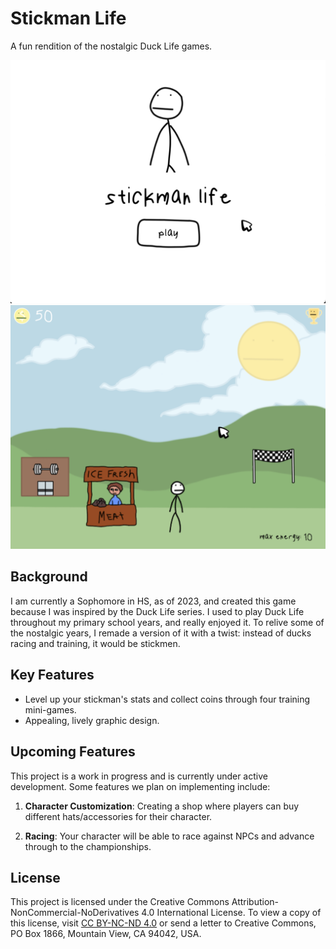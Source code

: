 # Stickman Life

A fun rendition of the nostalgic Duck Life games.

![Image](/readme_img2.png)
![Image](/readme_img.png)

## Background

I am currently a Sophomore in HS, as of 2023, and created this game because I was inspired by the Duck Life series. I used to play Duck Life throughout my primary school years, and really enjoyed it. To relive some of the nostalgic years, I remade a version of it with a twist: instead of ducks racing and training, it would be stickmen.

## Key Features

- Level up your stickman's stats and collect coins through four training mini-games.
- Appealing, lively graphic design.

## Upcoming Features

This project is a work in progress and is currently under active development. Some features we plan on implementing include:

1. **Character Customization**: Creating a shop where players can buy different hats/accessories for their character.

2. **Racing**: Your character will be able to race against NPCs and advance through to the championships.

## License

This project is licensed under the Creative Commons Attribution-NonCommercial-NoDerivatives 4.0 International License. To view a copy of this license, visit [CC BY-NC-ND 4.0](https://creativecommons.org/licenses/by-nc-nd/4.0/) or send a letter to Creative Commons, PO Box 1866, Mountain View, CA 94042, USA.
